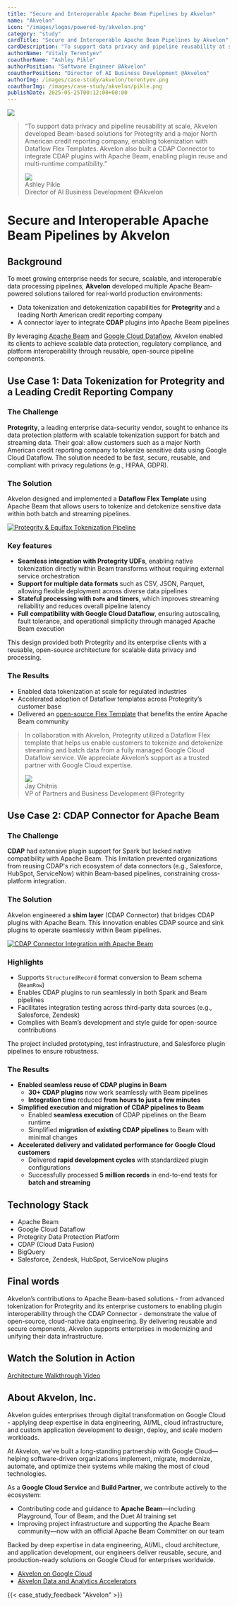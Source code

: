 ```yaml
---
title: "Secure and Interoperable Apache Beam Pipelines by Akvelon"
name: "Akvelon"
icon: "/images/logos/powered-by/akvelon.png"
category: "study"
cardTitle: "Secure and Interoperable Apache Beam Pipelines by Akvelon"
cardDescription: "To support data privacy and pipeline reusability at scale, Akvelon developed Beam-based solutions for Protegrity and a major North American credit reporting company, enabling tokenization with Dataflow Flex Templates. Akvelon also built a CDAP Connector to integrate CDAP plugins with Apache Beam, enabling plugin reuse and multi-runtime compatibility."
authorName: "Vitaly Terentyev"
coauthorName: "Ashley Pikle"
authorPosition: "Software Engineer @Akvelon"
coauthorPosition: "Director of AI Business Development @Akvelon"
authorImg: /images/case-study/akvelon/terentyev.png
coauthorImg: /images/case-study/akvelon/pikle.png
publishDate: 2025-05-25T00:12:00+00:00
---
```

<!--
Licensed under the Apache License, Version 2.0 (the "License");
you may not use this file except in compliance with the License.
You may obtain a copy of the License at

http://www.apache.org/licenses/LICENSE-2.0

Unless required by applicable law or agreed to in writing, software
distributed under the License is distributed on an "AS IS" BASIS,
WITHOUT WARRANTIES OR CONDITIONS OF ANY KIND, either express or implied.
See the License for the specific language governing permissions and
limitations under the License.
-->
<div class="case-study-opinion">
    <div class="case-study-opinion-img">
        <img src="/images/logos/powered-by/akvelon.png"/>
    </div>
    <blockquote class="case-study-quote-block">
      <p class="case-study-quote-text">
        “To support data privacy and pipeline reusability at scale, Akvelon developed Beam-based solutions for Protegrity and a major North American credit reporting company, enabling tokenization with Dataflow Flex Templates. Akvelon also built a CDAP Connector to integrate CDAP plugins with Apache Beam, enabling plugin reuse and multi-runtime compatibility.”
      </p>
      <div class="case-study-quote-author">
        <div class="case-study-quote-author-img">
            <img src="/images/case-study/akvelon/pikle.png">
        </div>
        <div class="case-study-quote-author-info">
            <div class="case-study-quote-author-name">
              Ashley Pikle
            </div>
            <div class="case-study-quote-author-position">
              Director of AI Business Development @Akvelon
            </div>
        </div>
      </div>
    </blockquote>
</div>
<div class="case-study-post">

# Secure and Interoperable Apache Beam Pipelines by Akvelon

## Background

To meet growing enterprise needs for secure, scalable, and interoperable data processing pipelines, **Akvelon** developed multiple Apache Beam-powered solutions tailored for real-world production environments:
- Data tokenization and detokenization capabilities for **Protegrity** and a leading North American credit reporting company
- A connector layer to integrate **CDAP** plugins into Apache Beam pipelines

By leveraging [Apache Beam](https://beam.apache.org/) and [Google Cloud Dataflow](https://cloud.google.com/products/dataflow?hl=en), Akvelon enabled its clients to achieve scalable data protection, regulatory compliance, and platform interoperability through reusable, open-source pipeline components.

## Use Case 1: Data Tokenization for Protegrity and a Leading Credit Reporting Company

### The Challenge

**Protegrity**, a leading enterprise data-security vendor, sought to enhance its data protection platform with scalable tokenization support for batch and streaming data. Their goal: allow customers such as a major North American credit reporting company to tokenize sensitive data using Google Cloud Dataflow. The solution needed to be fast, secure, reusable, and compliant with privacy regulations (e.g., HIPAA, GDPR).

### The Solution

Akvelon designed and implemented a **Dataflow Flex Template** using Apache Beam that allows users to tokenize and detokenize sensitive data within both batch and streaming pipelines.

<div class="post-scheme">
    <a href="/images/case-study/akvelon/diagram-01.png" target="_blank" title="Click to enlarge">
        <img src="/images/case-study/akvelon/diagram-01.png" alt="Protegrity & Equifax Tokenization Pipeline">
    </a>
</div>

### Key features
- **Seamless integration with Protegrity UDFs**, enabling native tokenization directly within Beam transforms without requiring external service orchestration
- **Support for multiple data formats** such as CSV, JSON, Parquet, allowing flexible deployment across diverse data pipelines
- **Stateful processing with `DoFn` and timers**, which improves streaming reliability and reduces overall pipeline latency
- **Full compatibility with Google Cloud Dataflow**, ensuring autoscaling, fault tolerance, and operational simplicity through managed Apache Beam execution

This design provided both Protegrity and its enterprise clients with a reusable, open-source architecture for scalable data privacy and processing.

### The Results
- Enabled data tokenization at scale for regulated industries
- Accelerated adoption of Dataflow templates across Protegrity’s customer base
- Delivered an [open-source Flex Template](https://github.com/apache/beam/blob/master/examples/java/src/main/java/org/apache/beam/examples/complete/datatokenization/README.md) that benefits the entire Apache Beam community

<blockquote class="case-study-quote-block case-study-quote-wrapped">
  <p class="case-study-quote-text">
    In collaboration with Akvelon, Protegrity utilized a Dataflow Flex template that helps us enable customers to tokenize and detokenize streaming and batch data from a fully managed Google Cloud Dataflow service. We appreciate Akvelon’s support as a trusted partner with Google Cloud expertise.
  </p>
  <div class="case-study-quote-author">
    <div class="case-study-quote-author-img">
        <img src="/images/case-study/akvelon/chitnis.png">
    </div>
    <div class="case-study-quote-author-info">
        <div class="case-study-quote-author-name">
          Jay Chitnis
        </div>
        <div class="case-study-quote-author-position">
          VP of Partners and Business Development @Protegrity
        </div>
    </div>
  </div>
</blockquote>

## Use Case 2: CDAP Connector for Apache Beam

### The Challenge

**CDAP** had extensive plugin support for Spark but lacked native compatibility with Apache Beam. This limitation prevented organizations from reusing CDAP's rich ecosystem of data connectors (e.g., Salesforce, HubSpot, ServiceNow) within Beam-based pipelines, constraining cross-platform integration.

### The Solution

Akvelon engineered a **shim layer** (CDAP Connector) that bridges CDAP plugins with Apache Beam. This innovation enables CDAP source and sink plugins to operate seamlessly within Beam pipelines.

<div class="post-scheme">
    <a href="/images/case-study/akvelon/diagram-02.png" target="_blank" title="Click to enlarge">
        <img src="/images/case-study/akvelon/diagram-02.png" alt="CDAP Connector Integration with Apache Beam">
    </a>
</div>

### Highlights

- Supports `StructuredRecord` format conversion to Beam schema (`BeamRow`)
- Enables CDAP plugins to run seamlessly in both Spark and Beam pipelines
- Facilitates integration testing across third-party data sources (e.g., Salesforce, Zendesk)
- Complies with Beam’s development and style guide for open-source contributions

The project included prototyping, test infrastructure, and Salesforce plugin pipelines to ensure robustness.

### The Results

- **Enabled seamless reuse of CDAP plugins in Beam**
  - **30+ CDAP plugins** now work seamlessly with Beam pipelines
  - **Integration time** reduced **from hours to just a few minutes**
- **Simplified execution and migration of CDAP pipelines to Beam**
  - Enabled **seamless execution** of CDAP pipelines on the Beam runtime
  - Simplified **migration of existing CDAP pipelines** to Beam with minimal changes
- **Accelerated delivery and validated performance for Google Cloud customers**
  - Delivered **rapid development cycles** with standardized plugin configurations
  - Successfully processed **5 million records** in end-to-end tests for **batch and streaming**

## Technology Stack

- Apache Beam
- Google Cloud Dataflow
- Protegrity Data Protection Platform
- CDAP (Cloud Data Fusion)
- BigQuery
- Salesforce, Zendesk, HubSpot, ServiceNow plugins

## Final words

Akvelon’s contributions to Apache Beam-based solutions - from advanced tokenization for Protegrity and its enterprise customers to enabling plugin interoperability through the CDAP Connector - demonstrate the value of open-source, cloud-native data engineering. By delivering reusable and secure components, Akvelon supports enterprises in modernizing and unifying their data infrastructure.

## Watch the Solution in Action

[Architecture Walkthrough Video ](https://www.youtube.com/watch?v=IQIzdfNIAHk)

## About Akvelon, Inc.

Akvelon guides enterprises through digital transformation on Google Cloud - applying deep expertise in data engineering, AI/ML, cloud infrastructure, and custom application development to design, deploy, and scale modern workloads.

At Akvelon, we’ve built a long-standing partnership with Google Cloud—helping software-driven organizations implement, migrate, modernize, automate, and optimize their systems while making the most of cloud technologies.

As a **Google Cloud Service** and **Build Partner**, we contribute actively to the ecosystem:
- Contributing code and guidance to **Apache Beam**—including Playground, Tour of Beam, and the Duet AI training set
- Improving project infrastructure and supporting the Apache Beam community—now with an official Apache Beam Committer on our team

Backed by deep expertise in data engineering, AI/ML, cloud architecture, and application development, our engineers deliver reusable, secure, and production-ready solutions on Google Cloud for enterprises worldwide.

- [Akvelon on Google Cloud](https://cloud.google.com/find-a-partner/partner/akvelon)
- [Akvelon Data and Analytics Accelerators](https://github.com/akvelon/DnA_accelerators)

{{< case_study_feedback "Akvelon" >}}

</div>
<div class="clear-nav"></div>
